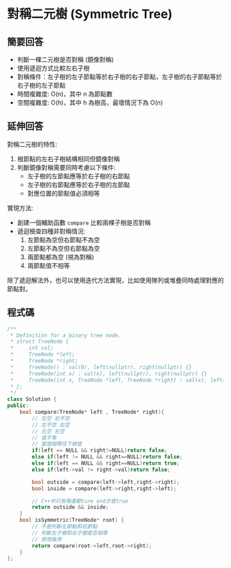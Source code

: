 # 對稱二元樹 (Symmetric Tree)

## 簡要回答
- 判斷一棵二元樹是否對稱 (鏡像對稱)
- 使用遞迴方式比較左右子樹
- 對稱條件：左子樹的左子節點等於右子樹的右子節點，左子樹的右子節點等於右子樹的左子節點
- 時間複雜度: O(n)，其中 n 為節點數
- 空間複雜度: O(h)，其中 h 為樹高，最壞情況下為 O(n)

## 延伸回答
對稱二元樹的特性:
1. 根節點的左右子樹結構相同但鏡像對稱
2. 判斷鏡像對稱需要同時考慮以下條件:
   - 左子樹的左節點應等於右子樹的右節點
   - 左子樹的右節點應等於右子樹的左節點
   - 對應位置的節點值必須相等

實現方法:
- 創建一個輔助函數 `compare` 比較兩棵子樹是否對稱
- 遞迴檢查四種非對稱情況:
  1. 左節點為空但右節點不為空
  2. 左節點不為空但右節點為空
  3. 兩節點都為空 (視為對稱)
  4. 兩節點值不相等

除了遞迴解法外，也可以使用迭代方法實現，比如使用隊列或堆疊同時處理對應的節點對。

## 程式碼
```cpp
/**
 * Definition for a binary tree node.
 * struct TreeNode {
 *     int val;
 *     TreeNode *left;
 *     TreeNode *right;
 *     TreeNode() : val(0), left(nullptr), right(nullptr) {}
 *     TreeNode(int x) : val(x), left(nullptr), right(nullptr) {}
 *     TreeNode(int x, TreeNode *left, TreeNode *right) : val(x), left(left), right(right) {}
 * };
 */
class Solution {
public:
    bool compare(TreeNode* left , TreeNode* right){
        // 左空 右不空
        // 左不空 右空
        // 左空 右空
        // 值不等
        // 當值相等往下檢查
        if(left == NULL && right!=NULL)return false;
        else if(left != NULL && right==NULL)return false;
        else if(left == NULL && right==NULL)return true;
        else if(left->val != right->val)return false;

        bool outside = compare(left->left,right->right);
        bool inside = compare(left->right,right->left);

        // C++中只有兩邊都ture and才是true
        return outside && inside;
    }
    bool isSymmetric(TreeNode* root) {
        // 不是判斷左節點和右節點
        // 判斷左子樹和右子樹是否相等
        // 使用後序
        return compare(root->left,root->right);
    }
};
```
